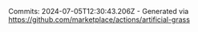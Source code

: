Commits: 2024-07-05T12:30:43.206Z - Generated via https://github.com/marketplace/actions/artificial-grass
<br>
